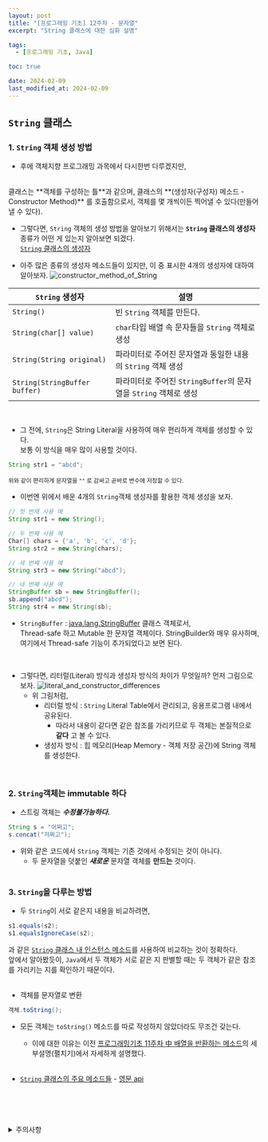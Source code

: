 ```yaml
---
layout: post
title: "[프로그래밍 기초] 12주차 - 문자열"
excerpt: "String 클래스에 대한 심화 설명"

tags:
  - [프로그래밍 기초, Java]

toc: true

date: 2024-02-09
last_modified_at: 2024-02-09
---
```

## `String` 클래스
### 1. `String` 객체 생성 방법
- 후에 객체지향 프로그래밍 과목에서 다시한번 다루겠지만,
<br>  
클래스는 **객체를 구성하는 틀**과 같으며,  
클래스의 **(생성자(구성자) 메소드 - Constructor Method)** 를 호출함으로서,  
객체를 몇 개씩이든 찍어낼 수 있다(만들어낼 수 있다).

- 그렇다면, `String` 객체의 생성 방법을 알아보기 위해서는 **`String` 클래스의 생성자** 종류가 어떤 게 있는지 알아보면 되겠다.  
[`String` 클래스의 생성자][def]

- 아주 많은 종류의 생성자 메소드들이 있지만, 이 중 표시한 4개의 생성자에 대하여 알아보자.
![constructor_method_of_String][def2]

|`String` 생성자|설명|
|---|---|
|`String()`|빈 `String` 객체를 만든다.|
|`String(char[] value)`|`char`타입 배열 속 문자들을 `String` 객체로 생성|
|`String(String original)`|파라미터로 주어진 문자열과 동일한 내용의 `String` 객체 생성|
|`String(StringBuffer buffer)`|파라미터로 주어진 `StringBuffer`의 문자열을 `String` 객체로 생성|

<br>  

- 그 전에, `String`은 String Literal을 사용하여 매우 편리하게 객체를 생성할 수 있다.  
보통 이 방식을 매우 많이 사용할 것이다.

```java
String str1 = "abcd";
```
<sup> 위와 같이 편리하게 문자열을 `""` 로 감싸고 곧바로 변수에 저장할 수 있다.
- 이번엔 위에서 배운 4개의 `String`객체 생성자를 활용한 객체 생성을 보자.

```java
// 첫 번재 사용 예
String str1 = new String();

// 두 번째 사용 예
Char[] chars = {'a', 'b', 'c', 'd'};
String str2 = new String(chars);

// 세 번째 사용 예
String str3 = new String("abcd");

// 네 번째 사용 예
StringBuffer sb = new StringBuffer();
sb.append("abcd");
String str4 = new String(sb);
```
- `StringBuffer` : [java.lang.StringBuffer][def3] 클래스 객체로서,  
Thread-safe 하고 Mutable 한 문자열 객체이다. StringBuilder와 매우 유사하며, 여기에서 Thread-safe 기능이 추가되었다고 보면 된다.  

<br>

- 그렇다면, 리터럴(Literal) 방식과 생성자 방식의 차이가 무엇일까? 먼저 그림으로 보자.
![literal_and_constructor_differences][def4]
  - 위 그림처럼, 
    - 리터럴 방식 : `String` Literal Table에서 관리되고, 응용프로그램 내에서 공유된다.
      - 따라서 내용이 같다면 같은 참조를 가리키므로 두 객체는 본질적으로 **같다** 고 볼 수 있다.
    - 생성자 방식 : 힙 메모리(Heap Memory - 객체 저장 공간)에 String 객체를 생성한다.  
<br>

### 2. `String`객체는 immutable 하다
- 스트링 객체는 ***수정불가능하다.***

```java
String s = "어쩌고";
s.concat("저쩌고");
```

- 위와 같은 코드에서 `String` 객체는 기존 것에서 수정되는 것이 아니다.
  - 두 문자열을 덧붙인 ***새로운*** 문자열 객체를 **만드는** 것이다.  
  <br>

### 3. `String`을 다루는 방법
- 두 `String`이 서로 같은지 내용을 비교하려면,

```java
s1.equals(s2);
s1.equalsIgnoreCase(s2);
```

과 같은 [`String` 클래스 내 인스턴스 메소드][def5]를 사용하여 비교하는 것이 정확하다.  
앞에서 알아봤듯이, `Java`에서 두 객체가 서로 같은 지 판별할 때는 두 객체가 같은 참조를 가리키는 지를 확인하기 때문이다.  
<br>

- 객체를 문자열로 변환
```java
객체.toString();
```
- 모든 객체는 `toString()` 메소드를 따로 작성하지 않았더라도 무조건 갖는다.
  - 이에 대한 이유는 이전 [프로그래밍기초 11주차 中 배열을 반환하는 메소드][def6]의 세부설명(펼치기)에서 자세하게 설명했다.  
  <br>

- [`String` 클래스의 주요 메소드들][def7] - [영문 api][def8]

<br>
<br>
<br>
<br>
<details>
<summary>주의사항</summary>
<div markdown="1">
이 포스팅은 강원대학교 정충교 교수님의 프로그래밍 기초 수업을 들으며 내용을 정리 한 것입니다.  
수업 내용에 대한 저작권은 교수님께 있으니,  
다른 곳으로의 무분별한 내용 복사를 자제해 주세요.
</div>
</details>  

[def]: https://download.java.net/java/GA/jdk14/docs/api/java.base/java/lang/String.html#%3Cinit%3E()
[def2]: https://i.imgur.com/q3PKGCl.png 
[def3]: https://download.java.net/java/GA/jdk14/docs/api/java.base/java/lang/StringBuffer.html
[def4]: https://i.imgur.com/61uTc93.png
[def5]: https://download.java.net/java/GA/jdk14/docs/api/java.base/java/lang/String.html#equals(java.lang.Object)
[def6]: https://orbit3230.github.io/2024/02/06/PB_week10/#2-%EB%B0%B0%EC%97%B4%EC%9D%84-%EB%B0%98%ED%99%98%ED%95%98%EB%8A%94-%EB%A9%94%EC%86%8C%EB%93%9C
[def7]: https://orbit3230.github.io/2022/03/16/PB_week7/#3-string-%EA%B0%9D%EC%B2%B4%EA%B0%80-%ED%95%A0-%EC%88%98-%EC%9E%88%EB%8A%94-%EC%9D%BC
[def8]: https://download.java.net/java/GA/jdk14/docs/api/java.base/java/lang/String.html#equals(java.lang.Object)